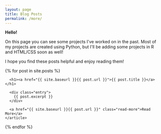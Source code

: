 ```yaml
---
layout: page
title: Blog Posts
permalink: /more/
---
```


**Hello!**

On this page you can see some projects I've worked on in the past. Most of my projects are created using Python, but I'll be adding some projects in R and HTML/CSS soon as well!

I hope you find these posts helpful and enjoy reading them!


<div class="posts">
  {% for post in site.posts %}
    <article class="post">

      <h1><a href="{{ site.baseurl }}{{ post.url }}">{{ post.title }}</a></h1>

      <div class="entry">
        {{ post.excerpt }}
      </div>

      <a href="{{ site.baseurl }}{{ post.url }}" class="read-more">Read More</a>
    </article>
  {% endfor %}
</div>
